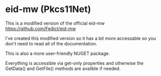 # eid-mw (Pkcs11Net)
This is a modified version of the official eid-mw https://github.com/Fedict/eid-mw

I've created this modified version so it has a bit more accessable so you don't need to read all of the documentation.

This is also a more user-friendly NUGET package.

Everything is accessible via get-only properties and otherwise the GetData() and GetFile() methods are availble if needed.
